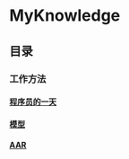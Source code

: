 # MyKnowledge

## 目录

### 工作方法

#### [程序员的一天](./work-methods/程序员的一天.md)

#### [模型](./work-methods/模型.md)

#### [AAR](./work-methods/AAR.md)